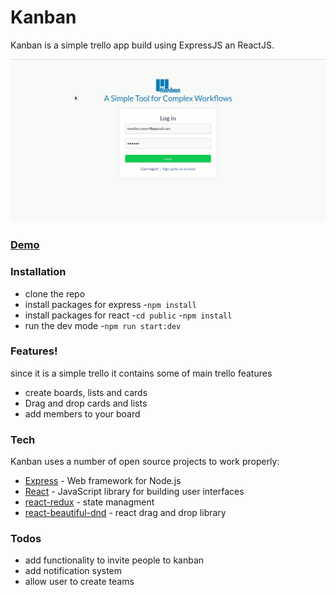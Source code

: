 # Kanban

Kanban is a simple trello app build using ExpressJS an ReactJS.

![](preview.gif)

### [Demo](http://simple-trillo.herokuapp.com/)

### Installation

- clone the repo
- install packages for express -`npm install`
- install packages for react -`cd public` -`npm install`
- run the dev mode -`npm run start:dev`

### Features!

since it is a simple trello it contains some of main trello features

- create boards, lists and cards
- Drag and drop cards and lists
- add members to your board

### Tech

Kanban uses a number of open source projects to work properly:

- [Express](https://expressjs.com/) - Web framework for Node.js
- [React](https://reactjs.org/) - JavaScript library for building user interfaces
- [react-redux](https://react-redux.js.org/) - state managment
- [react-beautiful-dnd](https://www.npmjs.com/package/react-beautiful-dnd) - react drag and drop library

### Todos

- add functionality to invite people to kanban
- add notification system
- allow user to create teams
